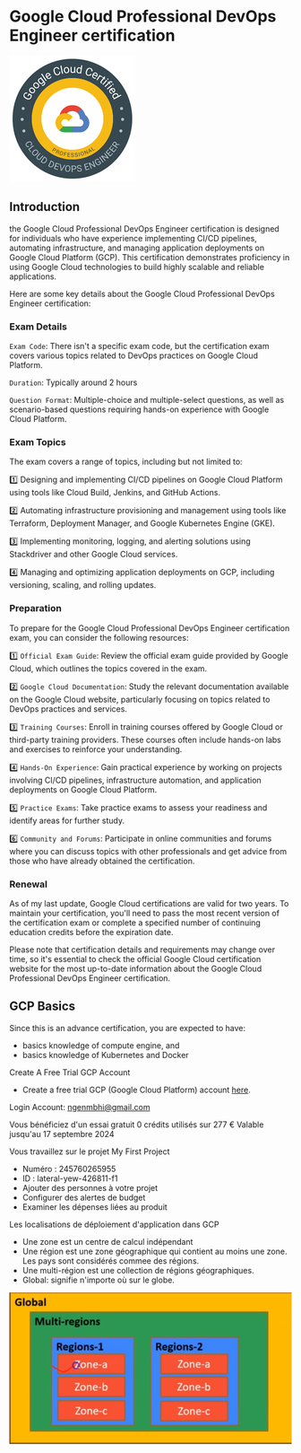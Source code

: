 # Google Cloud Professional DevOps Engineer certification

![GCP DevOps Engineer](./Images/GCPDevOpsEngineer.PNG)

## Introduction

the Google Cloud Professional DevOps Engineer certification is designed for individuals who have experience implementing CI/CD pipelines, automating infrastructure, and managing application deployments on Google Cloud Platform (GCP). This certification demonstrates proficiency in using Google Cloud technologies to build highly scalable and reliable applications.

Here are some key details about the Google Cloud Professional DevOps Engineer certification:

### Exam Details

`Exam Code`: There isn't a specific exam code, but the certification exam covers various topics related to DevOps practices on Google Cloud Platform.

`Duration`: Typically around 2 hours

`Question Format`: Multiple-choice and multiple-select questions, as well as scenario-based questions requiring hands-on experience with Google Cloud Platform.

### Exam Topics
The exam covers a range of topics, including but not limited to:

:one: Designing and implementing CI/CD pipelines on Google Cloud Platform using tools like Cloud Build, Jenkins, and GitHub Actions.

:two: Automating infrastructure provisioning and management using tools like Terraform, Deployment Manager, and Google Kubernetes Engine (GKE).

:three: Implementing monitoring, logging, and alerting solutions using Stackdriver and other Google Cloud services.

:four: Managing and optimizing application deployments on GCP, including versioning, scaling, and rolling updates.

### Preparation
To prepare for the Google Cloud Professional DevOps Engineer certification exam, you can consider the following resources:

:one: `Official Exam Guide`: Review the official exam guide provided by Google Cloud, which outlines the topics covered in the exam.

:two: `Google Cloud Documentation`: Study the relevant documentation available on the Google Cloud website, particularly focusing on topics related to DevOps practices and services.

:three: `Training Courses`: Enroll in training courses offered by Google Cloud or third-party training providers. These courses often include hands-on labs and exercises to reinforce your understanding.

:four: `Hands-On Experience`: Gain practical experience by working on projects involving CI/CD pipelines, infrastructure automation, and application deployments on Google Cloud Platform.

:five: `Practice Exams`: Take practice exams to assess your readiness and identify areas for further study.

:six: `Community and Forums`: Participate in online communities and forums where you can discuss topics with other professionals and get advice from those who have already obtained the certification.

### Renewal
As of my last update, Google Cloud certifications are valid for two years. To maintain your certification, you'll need to pass the most recent version of the certification exam or complete a specified number of continuing education credits before the expiration date.

Please note that certification details and requirements may change over time, so it's essential to check the official Google Cloud certification website for the most up-to-date information about the Google Cloud Professional DevOps Engineer certification.

## GCP Basics 

Since this is an advance certification, you are expected to have:
- basics knowledge of compute engine, and
- basics knowledge of Kubernetes and Docker

Create A Free Trial GCP Account
- Create a free trial GCP (Google Cloud Platform) account [here](https://cloud.google.com/free).

Login Account: ngenmbhi@gmail.com

Vous bénéficiez d'un essai gratuit 0  crédits utilisés sur 277 € Valable jusqu'au 17 septembre 2024

Vous travaillez sur le projet My First Project
- Numéro : 245760265955
- ID : lateral-yew-426811-f1
- Ajouter des personnes à votre projet
- Configurer des alertes de budget
- Examiner les dépenses liées au produit

Les localisations de déploiement d'application dans GCP
- Une zone est un centre de calcul indépendant
- Une région est une zone géographique qui contient au moins une zone. Les pays sont considérés commee des régions.
- Une multi-région est une collection de régions géographiques.
- Global: signifie n'importe où sur le globe.

![GCP Zones And Regions](./Images/GCPZOnesAndRegions.PNG)

